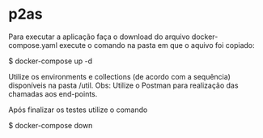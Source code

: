 # p2as

Para executar a aplicação faça o download do arquivo docker-compose.yaml
execute o comando na pasta em que o aquivo foi copiado:

$ docker-compose up -d

Utilize os environments e collections (de acordo com a sequência) disponíveis na pasta /util.
Obs: Utilize o Postman para realização das chamadas aos end-points. 

Após finalizar os testes utilize o comando

$ docker-compose down

